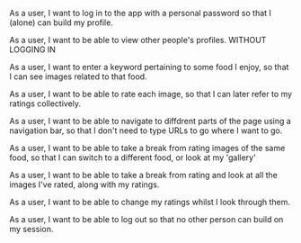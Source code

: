 
As a user, I want to log in to the app with a personal password so that I (alone) can build my profile.

As a user, I want to be able to view other people's profiles.   WITHOUT LOGGING IN

As a user, I want to enter a keyword pertaining to some food I enjoy, so that I can see images related to that food. 

As a user, I want to be able to rate each image, so that I can later refer to my ratings collectively.

As a user, I want to be able to navigate to diffdrent parts of the page using a navigation bar, so that I don't need to type URLs to go where I want to go.

As a user, I want to be able to take a break from rating images of the same food, so that I can switch to a different food, or look at my 'gallery'

As a user, I want to be able to take a break from rating and look at all the images I've rated, along with my ratings.

As a user, I want to be able to change my ratings whilst I look through them.

As a user, I want to be able to log out so that no other person can build on my session.
